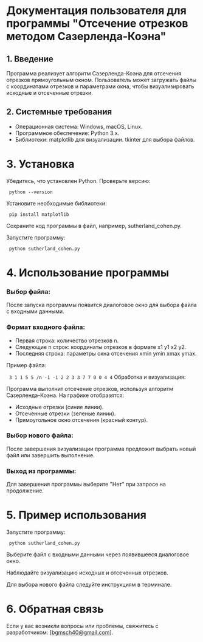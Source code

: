 # Документация пользователя для программы "Отсечение отрезков методом Сазерленда-Коэна"
## 1. Введение
Программа реализует алгоритм Сазерленда-Коэна для отсечения отрезков прямоугольным окном. Пользователь может загружать файлы с координатами отрезков и параметрами окна, чтобы визуализировать исходные и отсеченные отрезки.

## 2. Системные требования
- Операционная система: Windows, macOS, Linux.
- Программное обеспечение:
Python 3.x.
- Библиотеки:
matplotlib для визуализации. 
tkinter для выбора файлов.
# 3. Установка
Убедитесь, что установлен Python. Проверьте версию:

``
python --version``

Установите необходимые библиотеки:

``
pip install matplotlib``

Сохраните код программы в файл, например, sutherland_cohen.py.

Запустите программу:

``
python sutherland_cohen.py``
# 4. Использование программы
### Выбор файла:

После запуска программы появится диалоговое окно для выбора файла с входными данными.

### Формат входного файла:

- Первая строка: количество отрезков n.
- Следующие n строк: координаты отрезков в формате x1 y1 x2 y2.
- Последняя строка: параметры окна отсечения xmin ymin xmax ymax.

Пример файла:

``
3
1 1 5 5 /n
-1 -1 2 2
3 3 7 7
0 0 4 4``
Обработка и визуализация:

Программа выполнит отсечение отрезков, используя алгоритм Сазерленда-Коэна.
На графике отобразятся:
- Исходные отрезки (синие линии).
- Отсеченные отрезки (зеленые линии).
- Прямоугольное окно отсечения (красный контур).
### Выбор нового файла:

После завершения визуализации программа предложит выбрать новый файл или завершить выполнение.
### Выход из программы:

Для завершения программы выберите "Нет" при запросе на продолжение.
# 5. Пример использования
Запустите программу:

``
python sutherland_cohen.py``

Выберите файл с входными данными через появившееся диалоговое окно.

Наблюдайте визуализацию исходных и отсеченных отрезков.

Для выбора нового файла следуйте инструкциям в терминале.
# 6. Обратная связь
Если у вас возникли вопросы или проблемы, свяжитесь с разработчиком: [bgmsch40@gmail.com].

